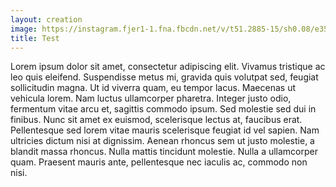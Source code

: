 ```yaml
---
layout: creation
image: https://instagram.fjer1-1.fna.fbcdn.net/v/t51.2885-15/sh0.08/e35/s640x640/90778226_1483656005142634_2766811013483719095_n.jpg?_nc_ht=instagram.fjer1-1.fna.fbcdn.net&_nc_cat=110&_nc_ohc=m8Pi9_DBZt0AX9iuxKK&oh=f2bb0199b171f85e302ab0e2da26dfae&oe=5EAB9F12
title: Test
---
```

Lorem ipsum dolor sit amet, consectetur adipiscing elit. Vivamus tristique ac leo quis eleifend. Suspendisse metus mi, gravida quis volutpat sed, feugiat sollicitudin magna. Ut id viverra quam, eu tempor lacus. Maecenas ut vehicula lorem. Nam luctus ullamcorper pharetra. Integer justo odio, fermentum vitae arcu et, sagittis commodo ipsum. Sed molestie sed dui in finibus. Nunc sit amet ex euismod, scelerisque lectus at, faucibus erat. Pellentesque sed lorem vitae mauris scelerisque feugiat id vel sapien. Nam ultricies dictum nisi at dignissim. Aenean rhoncus sem ut justo molestie, a blandit massa rhoncus. Nulla mattis tincidunt molestie. Nulla a ullamcorper quam. Praesent mauris ante, pellentesque nec iaculis ac, commodo non nisi.